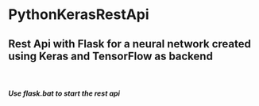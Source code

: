 # PythonKerasRestApi
<h2>Rest Api with Flask for a neural network created using Keras and TensorFlow as backend </h2><br>
<h5>Use flask.bat to start the rest api</h5><br>
